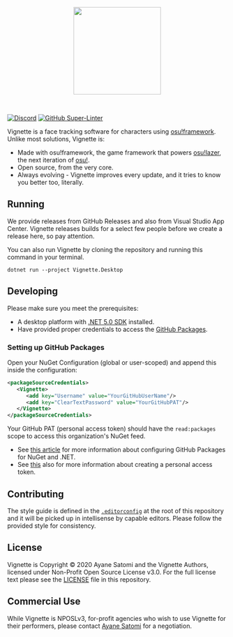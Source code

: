 <p align="center">
   <img width=200px src="https://avatars.githubusercontent.com/u/69518398?s=200&v=4" >
</p>
<br/>

[![Discord](https://img.shields.io/discord/746656644196335647?color=7289DA&label=%20&logo=discord&logoColor=white)](https://discord.gg/3yMf3Y9) [![GitHub Super-Linter](https://github.com/vignette-project/vignette/workflows/Lint/badge.svg)](https://github.com/marketplace/actions/super-linter)



Vignette is a face tracking software for characters using [osu!framework](https://github.com/ppy/osu-framework). Unlike most solutions, Vignette is:

- Made with osu!framework, the game framework that powers [osu!lazer](https://github.com/ppy/osu), the next iteration of [osu!](https://osu.ppy.sh).
- Open source, from the very core.
- Always evolving - Vignette improves every update, and it tries to know you better too, literally.

## Running

We provide releases from GitHub Releases and also from Visual Studio App Center. Vignette releases builds for a select few people before we create a release here, so pay attention.

You can also run Vignette by cloning the repository and running this command in your terminal.
```
dotnet run --project Vignette.Desktop
```

## Developing

Please make sure you meet the prerequisites:
- A desktop platform with [.NET 5.0 SDK](https://dotnet.microsoft.com/download/dotnet/5.0) installed.
- Have provided proper credentials to access the [GitHub Packages](https://github.com/orgs/vignette-project/packages).

### Setting up GitHub Packages

Open your NuGet Configuration (global or user-scoped) and append this inside the configuration:

```xml
<packageSourceCredentials>
   <Vignette>
      <add key="Username" value="YourGitHubUserName"/>
      <add key="ClearTextPassword" value="YourGitHubPAT"/>
   </Vignette>
</packageSourceCredentials>
```

Your GitHub PAT (personal access token) should have the `read:packages` scope to access this organization's NuGet feed.

- See [this article](https://docs.github.com/en/packages/guides/configuring-dotnet-cli-for-use-with-github-packages) for more information about configuring GitHub Packages for NuGet and .NET.
- See [this](https://docs.github.com/en/github/authenticating-to-github/creating-a-personal-access-token) also for more information about creating a personal access token.

## Contributing

The style guide is defined in the [`.editorconfig`](./.editorconfig) at the root of this repository and it will be picked up in intellisense by capable editors. Please follow the provided style for consistency.

## License

Vignette is Copyright &copy; 2020 Ayane Satomi and the Vignette Authors, licensed under Non-Profit Open Source License v3.0. For the full license text please see the [LICENSE](./LICENSE) file in this repository.

## Commercial Use

While Vignette is NPOSLv3, for-profit agencies who wish to use Vignette for their performers, please contact [Ayane Satomi](mailto:chinodesuuu@gmail.com) for a negotiation.
